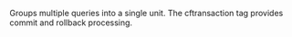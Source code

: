 Groups multiple queries into a single unit. The cftransaction
  tag provides commit and rollback processing.